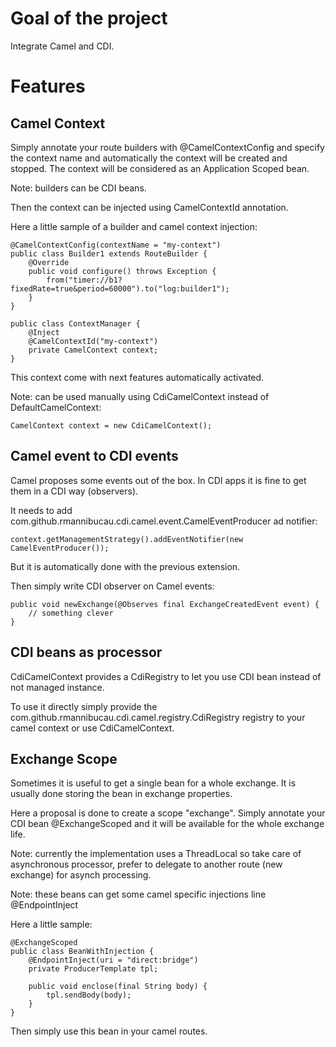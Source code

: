 # Goal of the project

Integrate Camel and CDI.

# Features
## Camel Context

Simply annotate your route builders with @CamelContextConfig and specify the context name
and automatically the context will be created and stopped. The context will be considered
as an Application Scoped bean.

Note: builders can be CDI beans.

Then the context can be injected using CamelContextId annotation.

Here a little sample of a builder and camel context injection:

    @CamelContextConfig(contextName = "my-context")
    public class Builder1 extends RouteBuilder {
        @Override
        public void configure() throws Exception {
            from("timer://b1?fixedRate=true&period=60000").to("log:builder1");
        }
    }

    public class ContextManager {
        @Inject
        @CamelContextId("my-context")
        private CamelContext context;
    }

This context come with next features automatically activated.

Note: can be used manually using CdiCamelContext instead of DefaultCamelContext:

    CamelContext context = new CdiCamelContext();

## Camel event to CDI events

Camel proposes some events out of the box. In CDI apps it is fine to get them in a CDI way (observers).

It needs to add com.github.rmannibucau.cdi.camel.event.CamelEventProducer ad notifier:

    context.getManagementStrategy().addEventNotifier(new CamelEventProducer());

But it is automatically done with the previous extension.

Then simply write CDI observer on Camel events:

    public void newExchange(@Observes final ExchangeCreatedEvent event) {
        // something clever
    }

## CDI beans as processor

CdiCamelContext provides a CdiRegistry to let you use CDI bean instead of not managed instance.

To use it directly simply provide the com.github.rmannibucau.cdi.camel.registry.CdiRegistry registry
to your camel context or use CdiCamelContext.

## Exchange Scope

Sometimes it is useful to get a single bean for a whole exchange. It is usually done storing
the bean in exchange properties.

Here a proposal is done to create a scope "exchange". Simply annotate your CDI bean @ExchangeScoped
and it will be available for the whole exchange life.

Note: currently the implementation uses a ThreadLocal so take care of asynchronous processor, prefer to delegate
to another route (new exchange) for asynch processing.

Note: these beans can get some camel specific injections line @EndpointInject

Here a little sample:

    @ExchangeScoped
    public class BeanWithInjection {
        @EndpointInject(uri = "direct:bridge")
        private ProducerTemplate tpl;

        public void enclose(final String body) {
            tpl.sendBody(body);
        }
    }

Then simply use this bean in your camel routes.
